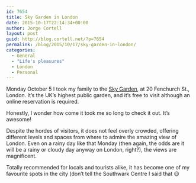 ```yaml
---
id: 7654
title: Sky Garden in London
date: 2015-10-17T22:14:34+00:00
author: Jorge Cortell
layout: post
guid: http://blog.cortell.net/?p=7654
permalink: /blog/2015/10/17/sky-garden-in-london/
categories:
  - General
  - "Life's pleasures"
  - London
  - Personal
---
```

Monday October 5 I took my family to the <a href="http://skygarden.london/" target="_blank">Sky Garden</a>, at 20 Fenchurch St., London. It’s the UK’s highest public garden, and it’s free to visit although an online reservation is required.

Honestly, I wonder how come it took me so long to check it out. It’s awesome!

Despite the hordes of visitors, it does not feel overly crowded, offering different levels and spaces from where to admire the amazing view of London. Even on a rainy day like that Monday (then again, the odds are it will be a rainy or cloudy day anyway on London, right?), the views are magnificent.

Totally recommended for locals and tourists alike, it has become one of my favourite spots in the city (don’t tell the Southwark Centre I said that 😉